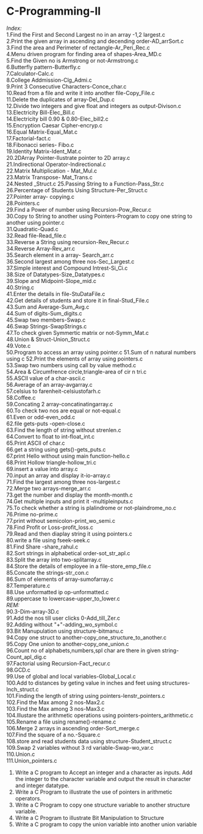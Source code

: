 # C-Programming-II

*Index:*<br>
1.Find the First and Second Largest no in an array -1,2 largest.c<br>
2.Print the given array in ascending and decending order-AD_arrSort.c<br>
3.Find the area and Perimeter of rectangle-Ar_Peri_Rec.c<br>
4.Menu driven program for finding area of shapes-Area_MD.c<br>
5.Find the Given no is Armstrong or not-Armstrong.c<br>
6.Butterfly pattern-Butterfly.c<br>
7.Calculator-Calc.c<br>
8.College Addmission-Clg_Admi.c<br>
9.Print 3 Consecutive Characters-Conce_char.c<br>
10.Read from a file and write it into another file-Copy_File.c<br>
11.Delete the duplicates of array-Del_Dup.c<br>
12.Divide two integers and give float and integers as output-Divison.c<br>
13.Electricity Bill-Elec_Bill.c<br>
14.Electricity bill 0.90 & 0.80-Elec_bill2.c<br>
15.Encryption Caesar Cipher-encryp.c<br>
16.Equal Matrix-Equal_Mat.c<br>
17.Factorial-fact.c<br>
18.Fibonacci series- Fibo.c<br>
19.Identity Matrix-Ident_Mat.c<br>
20.2DArray Pointer-Ilustrate pointer to 2D array.c<br>
21.Indirectional Operator-Indirectional.c<br>
22.Matrix Multiplication - Mat_Mul.c<br>
23.Matrix Transpose- Mat_Trans.c<br>
24.Nested _Struct.c
25.Passing String to a Function-Pass_Str.c<br>
26.Percentage of Students Using Structure-Per_Struct.c<br>
27.Pointer array- copying.c<br>
28.Pointers.c<br>
29.Find a Power of number using Recursion-Pow_Recur.c<br>
30.Copy to String to another using Pointers-Program to copy one string to another using pointer.c<br>
31.Quadratic-Quad.c<br>
32.Read file-Read_file.c<br>
33.Reverse a String using recursion-Rev_Recur.c<br>
34.Reverse Array-Rev_arr.c<br>
35.Search element in a array- Search_arr.c<br>
36.Second largest among three nos-Sec_Largest.c<br>
37.Simple interest and Compound Intrest-Si_Ci.c<br>
38.Size of Datatypes-Size_Datatypes.c<br>
39.Slope and Midpoint-Slope_mid.c<br>
40.String.c<br>
41.Enter the details in file-StuDataFile.c<br>
42.Get details of students and store it in final-Stud_File.c<br>
43.Sum and Average-Sum_Avg.c<br>
44.Sum of digits-Sum_digits.c<br>
45.Swap two members-Swap.c<br>
46.Swap Strings-SwapStrings.c<br>
47.To check given Symmertic matrix or not-Symm_Mat.c<br>
48.Union & Struct-Union_Struct.c<br>
49.Vote.c<br>
50.Program to access an array using pointer.c
51.Sum of n natural numbers using c
52.Print the elements of array using pointers.c<br>
53.Swap two numbers using call by value method.c<br>
54.Area & Circumfrence circle,triangle-area of cir n tri.c<br>
55.ASCII value of a char-ascii.c<br>
56.Average of an array-avgarray.c<br>
57.celsius to farenheit-celsiustofarh.c<br>
58.Coffee.c<br>
59.Concating 2 array-concatinatingarray.c<br>
60.To check two nos are equal or not-equal.c<br>
61.Even or odd-even_odd.c<br>
62.file gets-puts -open-close.c<br>
63.Find the length of string without strenlen.c<br>
64.Convert to float to int-float_int.c<br>
65.Print ASCII of char.c<br>
66.get a string using gets()-gets_puts.c<br>
67.print Hello without using main function-hello.c<br>
68.Print Hollow triangle-hollow_tri.c<br>
69.insert a value into array.c<br>
70.input an array and display it-io-array.c<br>
71.Find the largest among three nos-largest.c<br>
72.Merge two arrays-merge_arr.c<br>
73.get the number and display the month-month.c<br>
74.Get multiple inputs and print it -multipleinputs.c<br>
75.To check whether a string is plalindrome or not-plaindrome_no.c<br>
76.Prime no-prime.c<br>
77.print without semicolon-print_wo_semi.c<br>
78.Find Profit or Loss-profit_loss.c<br>
79.Read and then diaplay string it using pointers.c<br>
80.write a file using fseek-seek.c<br>
81.Find Share -share_rahul.c<br>
82.Sort strings in alphabetical order-sot_str_apl.c<br>
83.Split the array into two-splitarray.c<br>
84.Store the details of employee in a file-store_emp_file.c<br>
85.Concate the strings-str_con.c<br>
86.Sum of elements of array-sumofarray.c<br>
87.Temperature.c<br>
88.Use unformatted ip op-unformatted.c<br>
89.uppercase to lowercase-upper_to_lower.c<br>
*REM:*<br>
90.3-Dim-array-3D.c<br>
91.Add the nos till user clicks 0-Add_till_Zer.c<br>
92.Adding without "+"-adding_wo_symbol.c<br>
93.Bit Manupulation using structure-bitmanu.c<br>
94.Copy one struct to another-copy_one_structure_to_another.c<br>
95.Copy One union to another-copy_one_union.c<br>
96.Count no of alphabets,numbers,spl char are there in given string-Count_apl_dig.c<br>
97.Factorial using Recursion-Fact_recur.c<br>
98.GCD.c<br>
99.Use of global and local variables-Global_Local.c<br>
100.Add to distances by geting value in inches and feet using structures-Inch_struct.c<br>
101.Finding the length of string using pointers-lenstr_pointers.c<br>
102.Find the Max among 2 nos-Max2.c<br>
103.Find the Max among 3 nos-Max3.c<br>
104.Illustare the arithmetic operations using pointers-pointers_arithmetic.c<br>
105.Rename a file using rename()-rename.c<br>
106.Merge 2 arrays in ascending order-Sort_merge.c<br>
107.Find the square of a no.-Square.c<br>
108.store and read students data using structure-Student_struct.c<br>
109.Swap 2 variables without 3 rd variable-Swap-wo_var.c<br>
110.Union.c<br>
111.Union_pointers.c<br>



1. Write a C program to Accept an integer and a character as inputs. Add the integer to the character variable and output the result in character and integer datatype.
2. Write a C Program to illustrate the use of pointers in arithmetic operators.
3. Write a C Program to copy one structure variable to another structure variable. 
4. Write a C Program to illustrate Bit Manipulation to Structure
5. Write a C program to copy the union variable into another union variable
